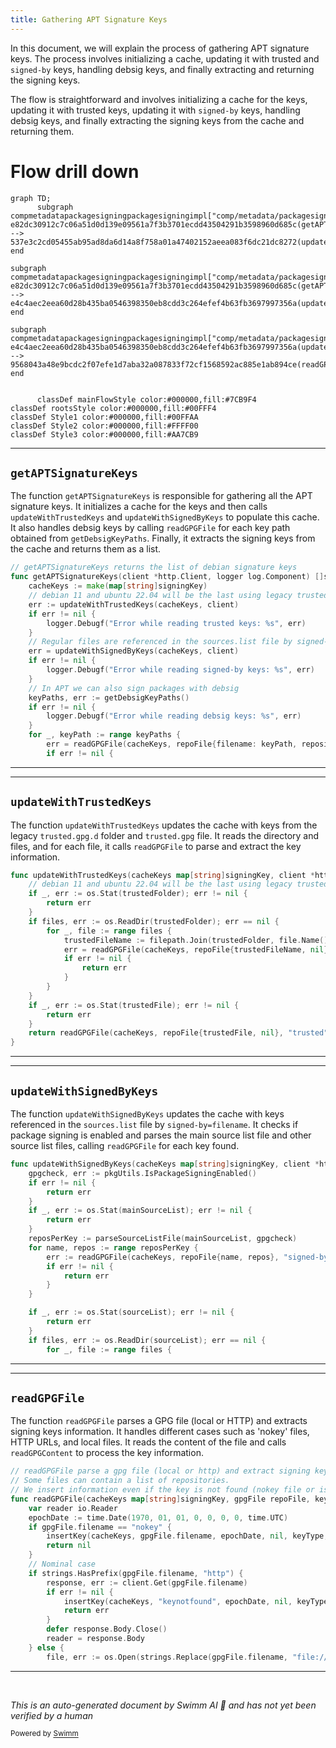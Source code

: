 ```yaml
---
title: Gathering APT Signature Keys
---
```

In this document, we will explain the process of gathering APT signature keys. The process involves initializing a cache, updating it with trusted and <SwmToken path="comp/metadata/packagesigning/packagesigningimpl/aptsigning.go" pos="44:23:25" line-data="	// Regular files are referenced in the sources.list file by signed-by=filename">`signed-by`</SwmToken> keys, handling debsig keys, and finally extracting and returning the signing keys.

The flow is straightforward and involves initializing a cache for the keys, updating it with trusted keys, updating it with <SwmToken path="comp/metadata/packagesigning/packagesigningimpl/aptsigning.go" pos="44:23:25" line-data="	// Regular files are referenced in the sources.list file by signed-by=filename">`signed-by`</SwmToken> keys, handling debsig keys, and finally extracting the signing keys from the cache and returning them.

# Flow drill down

```mermaid
graph TD;
      subgraph compmetadatapackagesigningpackagesigningimpl["comp/metadata/packagesigning/packagesigningimpl"]
e82dc30912c7c06a51d0d139e09561a7f3b3701ecdd43504291b3598960d685c(getAPTSignatureKeys):::mainFlowStyle --> 537e3c2cd05455ab95ad8da6d14a8f758a01a47402152aeea083f6dc21dc8272(updateWithTrustedKeys)
end

subgraph compmetadatapackagesigningpackagesigningimpl["comp/metadata/packagesigning/packagesigningimpl"]
e82dc30912c7c06a51d0d139e09561a7f3b3701ecdd43504291b3598960d685c(getAPTSignatureKeys):::mainFlowStyle --> e4c4aec2eea60d28b435ba0546398350eb8cdd3c264efef4b63fb3697997356a(updateWithSignedByKeys):::mainFlowStyle
end

subgraph compmetadatapackagesigningpackagesigningimpl["comp/metadata/packagesigning/packagesigningimpl"]
e4c4aec2eea60d28b435ba0546398350eb8cdd3c264efef4b63fb3697997356a(updateWithSignedByKeys):::mainFlowStyle --> 9568043a48e9bcdc2f07efe1d7aba32a087833f72cf1568592ac885e1ab894ce(readGPGFile):::mainFlowStyle
end


      classDef mainFlowStyle color:#000000,fill:#7CB9F4
classDef rootsStyle color:#000000,fill:#00FFF4
classDef Style1 color:#000000,fill:#00FFAA
classDef Style2 color:#000000,fill:#FFFF00
classDef Style3 color:#000000,fill:#AA7CB9
```

<SwmSnippet path="/comp/metadata/packagesigning/packagesigningimpl/aptsigning.go" line="36">

---

## <SwmToken path="comp/metadata/packagesigning/packagesigningimpl/aptsigning.go" pos="36:2:2" line-data="// getAPTSignatureKeys returns the list of debian signature keys">`getAPTSignatureKeys`</SwmToken>

The function <SwmToken path="comp/metadata/packagesigning/packagesigningimpl/aptsigning.go" pos="36:2:2" line-data="// getAPTSignatureKeys returns the list of debian signature keys">`getAPTSignatureKeys`</SwmToken> is responsible for gathering all the APT signature keys. It initializes a cache for the keys and then calls <SwmToken path="comp/metadata/packagesigning/packagesigningimpl/aptsigning.go" pos="40:5:5" line-data="	err := updateWithTrustedKeys(cacheKeys, client)">`updateWithTrustedKeys`</SwmToken> and <SwmToken path="comp/metadata/packagesigning/packagesigningimpl/aptsigning.go" pos="45:5:5" line-data="	err = updateWithSignedByKeys(cacheKeys, client)">`updateWithSignedByKeys`</SwmToken> to populate this cache. It also handles debsig keys by calling <SwmToken path="comp/metadata/packagesigning/packagesigningimpl/aptsigning.go" pos="55:5:5" line-data="		err = readGPGFile(cacheKeys, repoFile{filename: keyPath, repositories: nil}, &quot;debsig&quot;, client)">`readGPGFile`</SwmToken> for each key path obtained from <SwmToken path="comp/metadata/packagesigning/packagesigningimpl/aptsigning.go" pos="50:8:8" line-data="	keyPaths, err := getDebsigKeyPaths()">`getDebsigKeyPaths`</SwmToken>. Finally, it extracts the signing keys from the cache and returns them as a list.

```go
// getAPTSignatureKeys returns the list of debian signature keys
func getAPTSignatureKeys(client *http.Client, logger log.Component) []signingKey {
	cacheKeys := make(map[string]signingKey)
	// debian 11 and ubuntu 22.04 will be the last using legacy trusted.gpg.d folder and trusted.gpg file
	err := updateWithTrustedKeys(cacheKeys, client)
	if err != nil {
		logger.Debugf("Error while reading trusted keys: %s", err)
	}
	// Regular files are referenced in the sources.list file by signed-by=filename
	err = updateWithSignedByKeys(cacheKeys, client)
	if err != nil {
		logger.Debugf("Error while reading signed-by keys: %s", err)
	}
	// In APT we can also sign packages with debsig
	keyPaths, err := getDebsigKeyPaths()
	if err != nil {
		logger.Debugf("Error while reading debsig keys: %s", err)
	}
	for _, keyPath := range keyPaths {
		err = readGPGFile(cacheKeys, repoFile{filename: keyPath, repositories: nil}, "debsig", client)
		if err != nil {
```

---

</SwmSnippet>

<SwmSnippet path="/comp/metadata/packagesigning/packagesigningimpl/aptsigning.go" line="69">

---

## <SwmToken path="comp/metadata/packagesigning/packagesigningimpl/aptsigning.go" pos="69:2:2" line-data="func updateWithTrustedKeys(cacheKeys map[string]signingKey, client *http.Client) error {">`updateWithTrustedKeys`</SwmToken>

The function <SwmToken path="comp/metadata/packagesigning/packagesigningimpl/aptsigning.go" pos="69:2:2" line-data="func updateWithTrustedKeys(cacheKeys map[string]signingKey, client *http.Client) error {">`updateWithTrustedKeys`</SwmToken> updates the cache with keys from the legacy <SwmToken path="comp/metadata/packagesigning/packagesigningimpl/aptsigning.go" pos="70:27:31" line-data="	// debian 11 and ubuntu 22.04 will be the last using legacy trusted.gpg.d folder and trusted.gpg file">`trusted.gpg.d`</SwmToken> folder and <SwmToken path="comp/metadata/packagesigning/packagesigningimpl/aptsigning.go" pos="70:27:29" line-data="	// debian 11 and ubuntu 22.04 will be the last using legacy trusted.gpg.d folder and trusted.gpg file">`trusted.gpg`</SwmToken> file. It reads the directory and files, and for each file, it calls <SwmToken path="comp/metadata/packagesigning/packagesigningimpl/aptsigning.go" pos="77:5:5" line-data="			err = readGPGFile(cacheKeys, repoFile{trustedFileName, nil}, &quot;trusted&quot;, client)">`readGPGFile`</SwmToken> to parse and extract the key information.

```go
func updateWithTrustedKeys(cacheKeys map[string]signingKey, client *http.Client) error {
	// debian 11 and ubuntu 22.04 will be the last using legacy trusted.gpg.d folder and trusted.gpg file
	if _, err := os.Stat(trustedFolder); err != nil {
		return err
	}
	if files, err := os.ReadDir(trustedFolder); err == nil {
		for _, file := range files {
			trustedFileName := filepath.Join(trustedFolder, file.Name())
			err = readGPGFile(cacheKeys, repoFile{trustedFileName, nil}, "trusted", client)
			if err != nil {
				return err
			}
		}
	}
	if _, err := os.Stat(trustedFile); err != nil {
		return err
	}
	return readGPGFile(cacheKeys, repoFile{trustedFile, nil}, "trusted", client)
}
```

---

</SwmSnippet>

<SwmSnippet path="/comp/metadata/packagesigning/packagesigningimpl/aptsigning.go" line="89">

---

## <SwmToken path="comp/metadata/packagesigning/packagesigningimpl/aptsigning.go" pos="89:2:2" line-data="func updateWithSignedByKeys(cacheKeys map[string]signingKey, client *http.Client) error {">`updateWithSignedByKeys`</SwmToken>

The function <SwmToken path="comp/metadata/packagesigning/packagesigningimpl/aptsigning.go" pos="89:2:2" line-data="func updateWithSignedByKeys(cacheKeys map[string]signingKey, client *http.Client) error {">`updateWithSignedByKeys`</SwmToken> updates the cache with keys referenced in the <SwmToken path="comp/metadata/packagesigning/packagesigningimpl/aptsigning.go" pos="44:15:17" line-data="	// Regular files are referenced in the sources.list file by signed-by=filename">`sources.list`</SwmToken> file by <SwmToken path="comp/metadata/packagesigning/packagesigningimpl/aptsigning.go" pos="44:23:27" line-data="	// Regular files are referenced in the sources.list file by signed-by=filename">`signed-by=filename`</SwmToken>. It checks if package signing is enabled and parses the main source list file and other source list files, calling <SwmToken path="comp/metadata/packagesigning/packagesigningimpl/aptsigning.go" pos="99:5:5" line-data="		err := readGPGFile(cacheKeys, repoFile{name, repos}, &quot;signed-by&quot;, client)">`readGPGFile`</SwmToken> for each key found.

```go
func updateWithSignedByKeys(cacheKeys map[string]signingKey, client *http.Client) error {
	gpgcheck, err := pkgUtils.IsPackageSigningEnabled()
	if err != nil {
		return err
	}
	if _, err := os.Stat(mainSourceList); err != nil {
		return err
	}
	reposPerKey := parseSourceListFile(mainSourceList, gpgcheck)
	for name, repos := range reposPerKey {
		err := readGPGFile(cacheKeys, repoFile{name, repos}, "signed-by", client)
		if err != nil {
			return err
		}
	}

	if _, err := os.Stat(sourceList); err != nil {
		return err
	}
	if files, err := os.ReadDir(sourceList); err == nil {
		for _, file := range files {
```

---

</SwmSnippet>

<SwmSnippet path="/comp/metadata/packagesigning/packagesigningimpl/readgpg.go" line="39">

---

## <SwmToken path="comp/metadata/packagesigning/packagesigningimpl/readgpg.go" pos="39:2:2" line-data="// readGPGFile parse a gpg file (local or http) and extract signing keys information">`readGPGFile`</SwmToken>

The function <SwmToken path="comp/metadata/packagesigning/packagesigningimpl/readgpg.go" pos="39:2:2" line-data="// readGPGFile parse a gpg file (local or http) and extract signing keys information">`readGPGFile`</SwmToken> parses a GPG file (local or HTTP) and extracts signing keys information. It handles different cases such as 'nokey' files, HTTP URLs, and local files. It reads the content of the file and calls <SwmToken path="comp/metadata/packagesigning/packagesigningimpl/readgpg.go" pos="71:3:3" line-data="	return readGPGContent(cacheKeys, content, keyType, gpgFile.repositories)">`readGPGContent`</SwmToken> to process the key information.

```go
// readGPGFile parse a gpg file (local or http) and extract signing keys information
// Some files can contain a list of repositories.
// We insert information even if the key is not found (nokey file or issue in getting the URI content)
func readGPGFile(cacheKeys map[string]signingKey, gpgFile repoFile, keyType string, client *http.Client) error {
	var reader io.Reader
	epochDate := time.Date(1970, 01, 01, 0, 0, 0, 0, time.UTC)
	if gpgFile.filename == "nokey" {
		insertKey(cacheKeys, gpgFile.filename, epochDate, nil, keyType, gpgFile.repositories)
		return nil
	}
	// Nominal case
	if strings.HasPrefix(gpgFile.filename, "http") {
		response, err := client.Get(gpgFile.filename)
		if err != nil {
			insertKey(cacheKeys, "keynotfound", epochDate, nil, keyType, gpgFile.repositories)
			return err
		}
		defer response.Body.Close()
		reader = response.Body
	} else {
		file, err := os.Open(strings.Replace(gpgFile.filename, "file://", "", 1))
```

---

</SwmSnippet>

&nbsp;

*This is an auto-generated document by Swimm AI 🌊 and has not yet been verified by a human*

<SwmMeta version="3.0.0" repo-id="Z2l0aHViJTNBJTNBZGF0YWRvZy1hZ2VudCUzQSUzQVN3aW1tLURlbW8=" repo-name="datadog-agent"><sup>Powered by [Swimm](/)</sup></SwmMeta>
